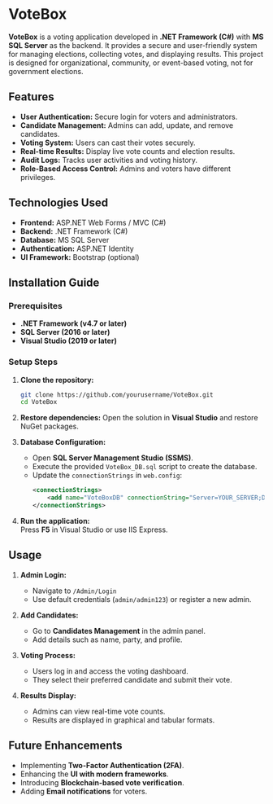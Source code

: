 # VoteBox

**VoteBox** is a voting application developed in **.NET Framework (C#)** with **MS SQL Server** as the backend. It provides a secure and user-friendly system for managing elections, collecting votes, and displaying results. This project is designed for organizational, community, or event-based voting, not for government elections.

## Features

- **User Authentication:** Secure login for voters and administrators.
- **Candidate Management:** Admins can add, update, and remove candidates.
- **Voting System:** Users can cast their votes securely.
- **Real-time Results:** Display live vote counts and election results.
- **Audit Logs:** Tracks user activities and voting history.
- **Role-Based Access Control:** Admins and voters have different privileges.

## Technologies Used

- **Frontend:** ASP.NET Web Forms / MVC (C#)
- **Backend:** .NET Framework (C#)
- **Database:** MS SQL Server
- **Authentication:** ASP.NET Identity
- **UI Framework:** Bootstrap (optional)

## Installation Guide

### Prerequisites

- **.NET Framework (v4.7 or later)**
- **SQL Server (2016 or later)**
- **Visual Studio (2019 or later)**

### Setup Steps

1. **Clone the repository:**
   ```sh
   git clone https://github.com/yourusername/VoteBox.git
   cd VoteBox
   ```

2. **Restore dependencies:**
   Open the solution in **Visual Studio** and restore NuGet packages.

3. **Database Configuration:**
   - Open **SQL Server Management Studio (SSMS)**.
   - Execute the provided `VoteBox_DB.sql` script to create the database.
   - Update the `connectionStrings` in `web.config`:
     ```xml
     <connectionStrings>
         <add name="VoteBoxDB" connectionString="Server=YOUR_SERVER;Database=VoteBox;User Id=YOUR_USER;Password=YOUR_PASSWORD;" providerName="System.Data.SqlClient" />
     </connectionStrings>
     ```

4. **Run the application:**  
   Press **F5** in Visual Studio or use IIS Express.

## Usage

1. **Admin Login:**  
   - Navigate to `/Admin/Login`
   - Use default credentials (`admin/admin123`) or register a new admin.

2. **Add Candidates:**  
   - Go to **Candidates Management** in the admin panel.
   - Add details such as name, party, and profile.

3. **Voting Process:**  
   - Users log in and access the voting dashboard.
   - They select their preferred candidate and submit their vote.

4. **Results Display:**  
   - Admins can view real-time vote counts.
   - Results are displayed in graphical and tabular formats.

## Future Enhancements

- Implementing **Two-Factor Authentication (2FA)**.
- Enhancing the **UI with modern frameworks**.
- Introducing **Blockchain-based vote verification**.
- Adding **Email notifications** for voters.


